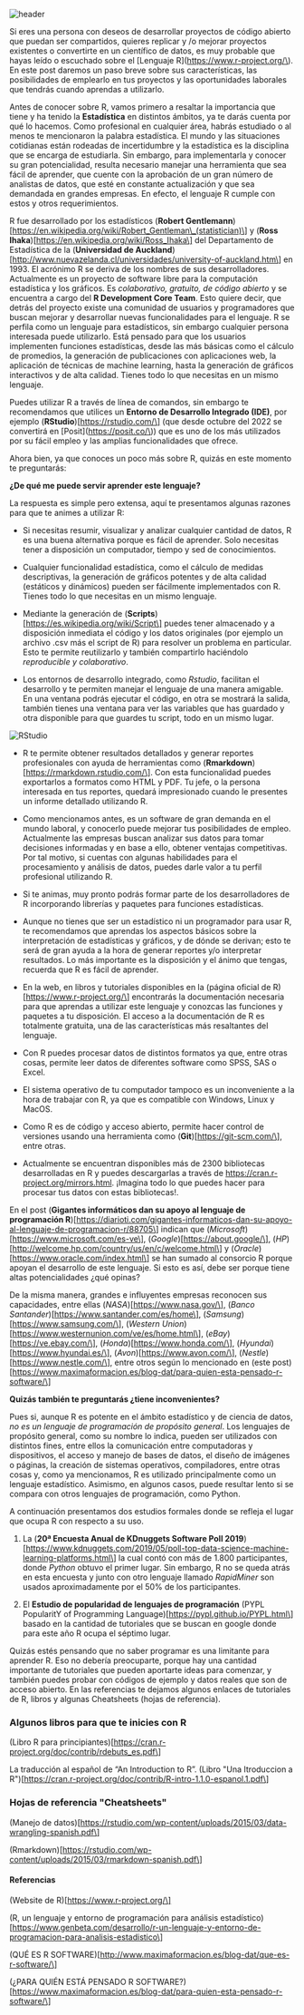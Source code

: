 <!--
.. title: ¿Qué es el Lenguaje R y cómo puede ayudarte en tus proyectos?
.. slug: que-es-el-lenguaje-r-y-como-puede-ayudarte-en-tus-proyectos
.. date: 2020-01-17
.. author: Yurely Camacho
.. tags: open science
.. category: r
.. link: 
.. description: 
.. type: text
-->

<!-- # ¿Qué es el Lenguaje R y cómo puede ayudarte en tus proyectos? -->
<!-- **Por Yurely Camacho** -->

![header](../../../images/blog/que-es-el-lenguaje-r-y-como-puede-ayudarte-en-tus-proyectos/header.png)

Si eres una persona con deseos de desarrollar proyectos de código
abierto que puedan ser compartidos, quieres replicar y /o mejorar
proyectos existentes o convertirte en un científico de datos, es muy
probable que hayas leído o escuchado sobre el [Lenguaje
R]\(https://www.r-project.org/\). En este post daremos un paso breve sobre
sus características, las posibilidades de emplearlo en tus proyectos y
las oportunidades laborales que tendrás cuando aprendas a utilizarlo.

<!-- TEASER_END -->

Antes de conocer sobre R, vamos primero a resaltar la importancia que
tiene y ha tenido la **Estadística** en distintos ámbitos, ya te darás
cuenta por qué lo hacemos. Como profesional en cualquier área, habrás
estudiado o al menos te mencionaron la palabra estadística. El mundo y
las situaciones cotidianas están rodeadas de incertidumbre y la
estadística es la disciplina que se encarga de estudiarla. Sin embargo,
para implementarla y conocer su gran potencialidad, resulta necesario
manejar una herramienta que sea fácil de aprender, que cuente con la
aprobación de un gran número de analistas de datos, que esté en
constante actualización y que sea demandada en grandes empresas. En
efecto, el lenguaje R cumple con estos y otros requerimientos.

R fue desarrollado por los estadísticos (**Robert
Gentlemann**)\[https://en.wikipedia.org/wiki/Robert_Gentleman\_(statistician)\]
y (**Ross Ihaka**)\[https://en.wikipedia.org/wiki/Ross_Ihaka\] del
Departamento de Estadística de la (**Universidad de
Auckland**)\[http://www.nuevazelanda.cl/universidades/university-of-auckland.htm\]
en 1993. El acrónimo R se deriva de los nombres de sus desarrolladores.
Actualmente es un proyecto de software libre para la computación
estadística y los gráficos. Es *colaborativo, gratuito, de código
abierto* y se encuentra a cargo del **R Development Core Team**. Esto
quiere decir, que detrás del proyecto existe una comunidad de usuarios y
programadores que buscan mejorar y desarrollar nuevas funcionalidades
para el lenguaje. R se perfila como un lenguaje para estadísticos, sin
embargo cualquier persona interesada puede utilizarlo. Está pensado para
que los usuarios implementen funciones estadísticas, desde las más
básicas como el cálculo de promedios, la generación de publicaciones con
aplicaciones web, la aplicación de técnicas de machine learning, hasta
la generación de gráficos interactivos y de alta calidad. Tienes todo lo
que necesitas en un mismo lenguaje.

Puedes utilizar R a través de línea de comandos, sin embargo te
recomendamos que utilices un **Entorno de Desarrollo Integrado (IDE)**,
por ejemplo (**RStudio**)\[https://rstudio.com/\] (que desde octubre del
2022 se convertirá en [Posit]\(https://posit.co/\)) que es uno de los
más utilizados por su fácil empleo y las amplias funcionalidades que
ofrece.

Ahora bien, ya que conoces un poco más sobre R, quizás en este momento
te preguntarás:

**¿De qué me puede servir aprender este lenguaje?**

La respuesta es simple pero extensa, aquí te presentamos algunas razones
para que te animes a utilizar R:

- Si necesitas resumir, visualizar y analizar cualquier cantidad de
  datos, R es una buena alternativa porque es fácil de
  aprender. Solo necesitas tener a disposición un computador, tiempo y
  sed de conocimientos.

- Cualquier funcionalidad estadística, como el cálculo de medidas
  descriptivas, la generación de gráficos potentes y de alta calidad
  (estáticos y dinámicos) pueden ser fácilmente implementados con R.
  Tienes todo lo que necesitas en un mismo lenguaje.

- Mediante la generación de
  (**Scripts**)\[https://es.wikipedia.org/wiki/Script\] puedes tener
  almacenado y a disposición inmediata el código y los datos originales
  (por ejemplo un archivo .csv más el script de R) para resolver un
  problema en particular. Esto te permite reutilizarlo y también
  compartirlo haciéndolo *reproducible y colaborativo*.

- Los entornos de desarrollo integrado, como *Rstudio*, facilitan el
  desarrollo y te permiten manejar el lenguaje de una manera amigable.
  En una ventana podrás ejecutar el código, en otra se mostrará la
  salida, también tienes una ventana para ver las variables que has
  guardado y otra disponible para que guardes tu script, todo en un
  mismo lugar.

![RStudio](img/RStudio.png)

- R te permite obtener resultados detallados y generar reportes
  profesionales con ayuda de herramientas como
  (**Rmarkdown**)\[https://rmarkdown.rstudio.com/\]. Con esta
  funcionalidad puedes exportarlos a formatos como HTML y PDF. Tu jefe,
  o la persona interesada en tus reportes, quedará impresionado cuando
  le presentes un informe detallado utilizando R.

- Como mencionamos antes, es un software de gran demanda en el mundo
  laboral, y conocerlo puede mejorar tus posibilidades de empleo.
  Actualmente las empresas buscan analizar sus datos para tomar
  decisiones informadas y en base a ello, obtener ventajas competitivas.
  Por tal motivo, si cuentas con algunas habilidades para el
  procesamiento y análisis de datos, puedes darle valor a tu perfil
  profesional utilizando R.

- Si te animas, muy pronto podrás formar parte de los desarrolladores de
  R incorporando librerías y paquetes para funciones estadísticas.

- Aunque no tienes que ser un estadístico ni un programador para usar R,
  te recomendamos que aprendas los aspectos básicos sobre la
  interpretación de estadísticas y gráficos, y de dónde se derivan; esto
  te será de gran ayuda a la hora de generar reportes y/o interpretar
  resultados. Lo más importante es la disposición y el ánimo que tengas,
  recuerda que R es fácil de aprender.

- En la web, en libros y tutoriales disponibles en la (página oficial de
  R)\[https://www.r-project.org/\] encontrarás la documentación
  necesaria para que aprendas a utilizar este lenguaje y conozcas las
  funciones y paquetes a tu disposición. El acceso a la documentación de
  R es totalmente gratuita, una de las características más resaltantes
  del lenguaje.

- Con R puedes procesar datos de distintos formatos ya que, entre otras
  cosas, permite leer datos de diferentes software como SPSS, SAS o
  Excel.

- El sistema operativo de tu computador tampoco es un inconveniente a la
  hora de trabajar con R, ya que es compatible con Windows, Linux y
  MacOS.

- Como R es de código y acceso abierto, permite hacer control de
  versiones usando una herramienta como
  (**Git**)\[https://git-scm.com/\], entre otras.

- Actualmente se encuentran disponibles más de 2300 bibliotecas
  desarrolladas en R y puedes descargarlas a través de
  https://cran.r-project.org/mirrors.html. ¡Imagina todo lo que puedes
  hacer para procesar tus datos con estas bibliotecas!.

En el post (**Gigantes informáticos dan su apoyo al lenguaje de
programación
R**)\[https://diarioti.com/gigantes-informaticos-dan-su-apoyo-al-lenguaje-de-programacion-r/88705\]
indican que (*Microsoft*)\[https://www.microsoft.com/es-ve\],
(*Google*)\[https://about.google/\],
(*HP*)\[http://welcome.hp.com/country/us/en/c/welcome.html\] y
(*Oracle*)\[https://www.oracle.com/index.html\] se han sumado al
consorcio R porque apoyan el desarrollo de este lenguaje. Si esto es
así, debe ser porque tiene altas potencialidades ¿qué opinas?

De la misma manera, grandes e influyentes empresas reconocen sus
capacidades, entre ellas (*NASA*)\[https://www.nasa.gov/\], (*Banco
Santander*)\[https://www.santander.com/es/home\],
(*Samsung*)\[https://www.samsung.com/\], (*Western
Union*)\[https://www.westernunion.com/ve/es/home.html\],
(*eBay*)\[https://ve.ebay.com/\], (*Honda*)\[https://www.honda.com/\],
(*Hyundai*)\[https://www.hyundai.es/\],
(*Avon*)\[https://www.avon.com/\],
(*Nestle*)\[https://www.nestle.com/\], entre otros según lo mencionado
en (este
post)\[https://www.maximaformacion.es/blog-dat/para-quien-esta-pensado-r-software/\]

**Quizás también te preguntarás ¿tiene inconvenientes?**

Pues si, aunque R es potente en el ámbito estadístico y de ciencia de
datos, *no es un lenguaje de programación de propósito general*. Los
lenguajes de propósito general, como su nombre lo indica, pueden ser
utilizados con distintos fines, entre ellos la comunicación entre
computadoras y dispositivos, el acceso y manejo de bases de datos, el
diseño de imágenes o páginas, la creación de sistemas operativos,
compiladores, entre otras cosas y, como ya mencionamos, R es utilizado
principalmente como un lenguaje estadístico. Asimismo, en algunos casos,
puede resultar lento si se compara con otros lenguajes de programación,
como Python.

A continuación presentamos dos estudios formales donde se refleja el
lugar que ocupa R con respecto a su uso.

1. La (**20ª Encuesta Anual de KDnuggets Software Poll
   2019**)\[https://www.kdnuggets.com/2019/05/poll-top-data-science-machine-learning-platforms.html\]
   la cual contó con más de 1.800 participantes, donde *Python* obtuvo
   el primer lugar. Sin embargo, R no se queda atrás en esta encuesta y
   junto con otro lenguaje llamado *RapidMiner* son usados
   aproximadamente por el 50% de los participantes.

1. El **Estudio de popularidad de lenguajes de programación** (PYPL
   PopularitY of Programming
   Language)\[https://pypl.github.io/PYPL.html\] basado en la cantidad
   de tutoriales que se buscan en google donde para este año R ocupa el
   séptimo lugar.

Quizás estés pensando que no saber programar es una limitante para
aprender R. Eso no debería preocuparte, porque hay una cantidad
importante de tutoriales que pueden aportarte ideas para comenzar, y
también puedes probar con códigos de ejemplo y datos reales que son de
acceso abierto. En las referencias te dejamos algunos enlaces de
tutoriales de R, libros y algunas Cheatsheets (hojas de referencia).

### Algunos libros para que te inicies con R

(Libro R para principiantes)\[https://cran.r-project.org/doc/contrib/rdebuts_es.pdf\]

La traducción al español de “An Introduction to R”. (Libro "Una Itroduccion a R")\[https://cran.r-project.org/doc/contrib/R-intro-1.1.0-espanol.1.pdf\]

### Hojas de referencia "Cheatsheets"

(Manejo de datos)\[https://rstudio.com/wp-content/uploads/2015/03/data-wrangling-spanish.pdf\]

(Rmarkdown)\[https://rstudio.com/wp-content/uploads/2015/03/rmarkdown-spanish.pdf\]

#### Referencias

(Website de R)\[https://www.r-project.org/\]

(R, un lenguaje y entorno de programación para análisis estadístico)\[https://www.genbeta.com/desarrollo/r-un-lenguaje-y-entorno-de-programacion-para-analisis-estadistico\]

(QUÉ ES R SOFTWARE)\[http://www.maximaformacion.es/blog-dat/que-es-r-software/\]

(¿PARA QUIÉN ESTÁ PENSADO R SOFTWARE?)\[https://www.maximaformacion.es/blog-dat/para-quien-esta-pensado-r-software/\]
